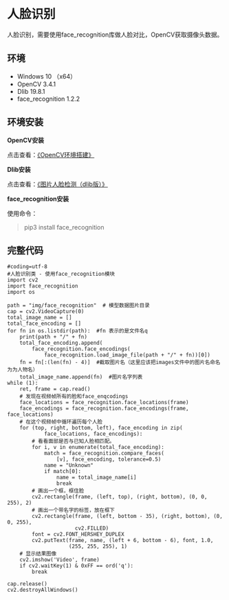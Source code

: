 # 人脸识别

人脸识别，需要使用face_recognition库做人脸对比，OpenCV获取摄像头数据。

## 环境 ##
- Windows 10 （x64）
- OpenCV 3.4.1
- Dlib 19.8.1
- face_recognition 1.2.2


## 环境安装 ##

**OpenCV安装**

点击查看：[《OpenCV环境搭建》](https://github.com/vipstone/faceai/blob/master/doc/settingup.md)

**Dlib安装**

点击查看：[《图片人脸检测（dlib版）》](https://github.com/vipstone/faceai/blob/master/doc/detectionDlib.md)

**face_recognition安装**

使用命令：
>pip3 install face_recognition



## 完整代码 ##

```
#coding=utf-8
#人脸识别类 - 使用face_recognition模块
import cv2
import face_recognition
import os

path = "img/face_recognition"  # 模型数据图片目录
cap = cv2.VideoCapture(0)
total_image_name = []
total_face_encoding = []
for fn in os.listdir(path):  #fn 表示的是文件名q
    print(path + "/" + fn)
    total_face_encoding.append(
        face_recognition.face_encodings(
            face_recognition.load_image_file(path + "/" + fn))[0])
    fn = fn[:(len(fn) - 4)]  #截取图片名（这里应该把images文件中的图片名命名为为人物名）
    total_image_name.append(fn)  #图片名字列表
while (1):
    ret, frame = cap.read()
    # 发现在视频帧所有的脸和face_enqcodings
    face_locations = face_recognition.face_locations(frame)
    face_encodings = face_recognition.face_encodings(frame, face_locations)
    # 在这个视频帧中循环遍历每个人脸
    for (top, right, bottom, left), face_encoding in zip(
            face_locations, face_encodings):
        # 看看面部是否与已知人脸相匹配。
        for i, v in enumerate(total_face_encoding):
            match = face_recognition.compare_faces(
                [v], face_encoding, tolerance=0.5)
            name = "Unknown"
            if match[0]:
                name = total_image_name[i]
                break
        # 画出一个框，框住脸
        cv2.rectangle(frame, (left, top), (right, bottom), (0, 0, 255), 2)
        # 画出一个带名字的标签，放在框下
        cv2.rectangle(frame, (left, bottom - 35), (right, bottom), (0, 0, 255),
                      cv2.FILLED)
        font = cv2.FONT_HERSHEY_DUPLEX
        cv2.putText(frame, name, (left + 6, bottom - 6), font, 1.0,
                    (255, 255, 255), 1)
    # 显示结果图像
    cv2.imshow('Video', frame)
    if cv2.waitKey(1) & 0xFF == ord('q'):
        break

cap.release()
cv2.destroyAllWindows()
```